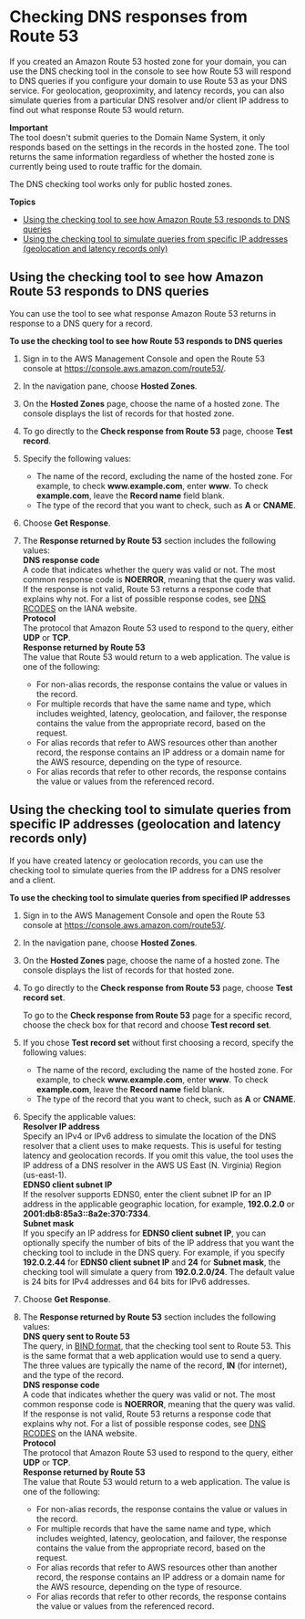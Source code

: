 # Checking DNS responses from Route 53<a name="dns-test"></a>

If you created an Amazon Route 53 hosted zone for your domain, you can use the DNS checking tool in the console to see how Route 53 will respond to DNS queries if you configure your domain to use Route 53 as your DNS service\. For geolocation, geoproximity, and latency records, you can also simulate queries from a particular DNS resolver and/or client IP address to find out what response Route 53 would return\.

**Important**  
The tool doesn't submit queries to the Domain Name System, it only responds based on the settings in the records in the hosted zone\. The tool returns the same information regardless of whether the hosted zone is currently being used to route traffic for the domain\.

The DNS checking tool works only for public hosted zones\.

**Topics**
+ [Using the checking tool to see how Amazon Route 53 responds to DNS queries](#dns-test-how-route-53-responds)
+ [Using the checking tool to simulate queries from specific IP addresses \(geolocation and latency records only\)](#dns-test-simulate-requests)

## Using the checking tool to see how Amazon Route 53 responds to DNS queries<a name="dns-test-how-route-53-responds"></a>

You can use the tool to see what response Amazon Route 53 returns in response to a DNS query for a record\.<a name="dns-test-how-route-53-responds-procedure"></a>

**To use the checking tool to see how Route 53 responds to DNS queries**

1. Sign in to the AWS Management Console and open the Route 53 console at [https://console\.aws\.amazon\.com/route53/](https://console.aws.amazon.com/route53/)\.

1. In the navigation pane, choose **Hosted Zones**\.

1. On the **Hosted Zones** page, choose the name of a hosted zone\. The console displays the list of records for that hosted zone\.

1. To go directly to the **Check response from Route 53** page, choose **Test record**\.

1. Specify the following values:
   + The name of the record, excluding the name of the hosted zone\. For example, to check **www\.example\.com**, enter **www**\. To check **example\.com**, leave the **Record name** field blank\.
   + The type of the record that you want to check, such as **A** or **CNAME**\.

1. Choose **Get Response**\.

1. The **Response returned by Route 53** section includes the following values:  
**DNS response code**  
A code that indicates whether the query was valid or not\. The most common response code is **NOERROR**, meaning that the query was valid\. If the response is not valid, Route 53 returns a response code that explains why not\. For a list of possible response codes, see [DNS RCODES](http://www.iana.org/assignments/dns-parameters/dns-parameters.xhtml#dns-parameters-6) on the IANA website\.  
**Protocol**  
The protocol that Amazon Route 53 used to respond to the query, either **UDP** or **TCP**\.  
**Response returned by Route 53**  
The value that Route 53 would return to a web application\. The value is one of the following:  
   + For non\-alias records, the response contains the value or values in the record\.
   + For multiple records that have the same name and type, which includes weighted, latency, geolocation, and failover, the response contains the value from the appropriate record, based on the request\. 
   + For alias records that refer to AWS resources other than another record, the response contains an IP address or a domain name for the AWS resource, depending on the type of resource\.
   + For alias records that refer to other records, the response contains the value or values from the referenced record\.

## Using the checking tool to simulate queries from specific IP addresses \(geolocation and latency records only\)<a name="dns-test-simulate-requests"></a>

If you have created latency or geolocation records, you can use the checking tool to simulate queries from the IP address for a DNS resolver and a client\.<a name="dns-test-simulate-requests-procedure"></a>

**To use the checking tool to simulate queries from specified IP addresses**

1. Sign in to the AWS Management Console and open the Route 53 console at [https://console\.aws\.amazon\.com/route53/](https://console.aws.amazon.com/route53/)\.

1. In the navigation pane, choose **Hosted Zones**\.

1. On the **Hosted Zones** page, choose the name of a hosted zone\. The console displays the list of records for that hosted zone\.

1. To go directly to the **Check response from Route 53** page, choose **Test record set**\.

   To go to the **Check response from Route 53** page for a specific record, choose the check box for that record and choose **Test record set**\.

1. If you chose **Test record set** without first choosing a record, specify the following values:
   + The name of the record, excluding the name of the hosted zone\. For example, to check **www\.example\.com**, enter **www**\. To check **example\.com**, leave the **Record name** field blank\.
   + The type of the record that you want to check, such as **A** or **CNAME**\.

1. Specify the applicable values:  
**Resolver IP address**  
Specify an IPv4 or IPv6 address to simulate the location of the DNS resolver that a client uses to make requests\. This is useful for testing latency and geolocation records\. If you omit this value, the tool uses the IP address of a DNS resolver in the AWS US East \(N\. Virginia\) Region \(us\-east\-1\)\.   
**EDNS0 client subnet IP**  
If the resolver supports EDNS0, enter the client subnet IP for an IP address in the applicable geographic location, for example, **192\.0\.2\.0** or **2001:db8:85a3::8a2e:370:7334**\.   
**Subnet mask**  
If you specify an IP address for **EDNS0 client subnet IP**, you can optionally specify the number of bits of the IP address that you want the checking tool to include in the DNS query\. For example, if you specify **192\.0\.2\.44** for **EDNS0 client subnet IP** and **24** for **Subnet mask**, the checking tool will simulate a query from **192\.0\.2\.0/24**\. The default value is 24 bits for IPv4 addresses and 64 bits for IPv6 addresses\. 

1. Choose **Get Response**\.

1. The **Response returned by Route 53** section includes the following values:  
**DNS query sent to Route 53**  
The query, in [BIND format](https://en.wikipedia.org/wiki/Zone_file), that the checking tool sent to Route 53\. This is the same format that a web application would use to send a query\. The three values are typically the name of the record, **IN** \(for internet\), and the type of the record\.  
**DNS response code**  
A code that indicates whether the query was valid or not\. The most common response code is **NOERROR**, meaning that the query was valid\. If the response is not valid, Route 53 returns a response code that explains why not\. For a list of possible response codes, see [DNS RCODES](http://www.iana.org/assignments/dns-parameters/dns-parameters.xhtml#dns-parameters-6) on the IANA website\.  
**Protocol**  
The protocol that Amazon Route 53 used to respond to the query, either **UDP** or **TCP**\.  
**Response returned by Route 53**  
The value that Route 53 would return to a web application\. The value is one of the following:  
   + For non\-alias records, the response contains the value or values in the record\.
   + For multiple records that have the same name and type, which includes weighted, latency, geolocation, and failover, the response contains the value from the appropriate record, based on the request\. 
   + For alias records that refer to AWS resources other than another record, the response contains an IP address or a domain name for the AWS resource, depending on the type of resource\.
   + For alias records that refer to other records, the response contains the value or values from the referenced record\.